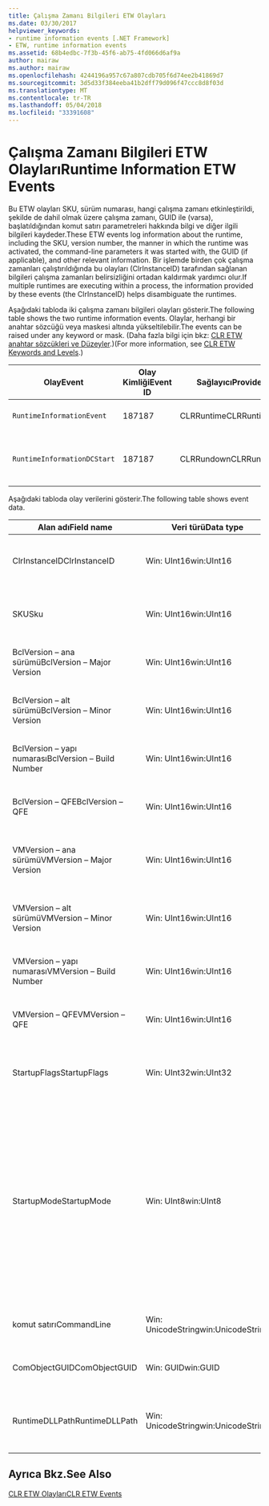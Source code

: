 ```yaml
---
title: Çalışma Zamanı Bilgileri ETW Olayları
ms.date: 03/30/2017
helpviewer_keywords:
- runtime information events [.NET Framework]
- ETW, runtime information events
ms.assetid: 68b4edbc-7f3b-45f6-ab75-4fd066d6af9a
author: mairaw
ms.author: mairaw
ms.openlocfilehash: 4244196a957c67a807cdb705f6d74ee2b41869d7
ms.sourcegitcommit: 3d5d33f384eeba41b2dff79d096f47ccc8d8f03d
ms.translationtype: MT
ms.contentlocale: tr-TR
ms.lasthandoff: 05/04/2018
ms.locfileid: "33391608"
---
```

# <a name="runtime-information-etw-events"></a><span data-ttu-id="39765-102">Çalışma Zamanı Bilgileri ETW Olayları</span><span class="sxs-lookup"><span data-stu-id="39765-102">Runtime Information ETW Events</span></span>
<span data-ttu-id="39765-103">Bu ETW olayları SKU, sürüm numarası, hangi çalışma zamanı etkinleştirildi, şekilde de dahil olmak üzere çalışma zamanı, GUID ile (varsa), başlatıldığından komut satırı parametreleri hakkında bilgi ve diğer ilgili bilgileri kaydeder.</span><span class="sxs-lookup"><span data-stu-id="39765-103">These ETW events log information about the runtime, including the SKU, version number, the manner in which the runtime was activated, the command-line parameters it was started with, the GUID (if applicable), and other relevant information.</span></span> <span data-ttu-id="39765-104">Bir işlemde birden çok çalışma zamanları çalıştırıldığında bu olayları (ClrInstanceID) tarafından sağlanan bilgileri çalışma zamanları belirsizliğini ortadan kaldırmak yardımcı olur.</span><span class="sxs-lookup"><span data-stu-id="39765-104">If multiple runtimes are executing within a process, the information provided by these events (the ClrInstanceID) helps disambiguate the runtimes.</span></span>  
  
 <span data-ttu-id="39765-105">Aşağıdaki tabloda iki çalışma zamanı bilgileri olayları gösterir.</span><span class="sxs-lookup"><span data-stu-id="39765-105">The following table shows the two runtime information events.</span></span> <span data-ttu-id="39765-106">Olaylar, herhangi bir anahtar sözcüğü veya maskesi altında yükseltilebilir.</span><span class="sxs-lookup"><span data-stu-id="39765-106">The events can be raised under any keyword or mask.</span></span> <span data-ttu-id="39765-107">(Daha fazla bilgi için bkz: [CLR ETW anahtar sözcükleri ve Düzeyler](../../../docs/framework/performance/clr-etw-keywords-and-levels.md).)</span><span class="sxs-lookup"><span data-stu-id="39765-107">(For more information, see [CLR ETW Keywords and Levels](../../../docs/framework/performance/clr-etw-keywords-and-levels.md).)</span></span>  
  
|<span data-ttu-id="39765-108">Olay</span><span class="sxs-lookup"><span data-stu-id="39765-108">Event</span></span>|<span data-ttu-id="39765-109">Olay Kimliği</span><span class="sxs-lookup"><span data-stu-id="39765-109">Event ID</span></span>|<span data-ttu-id="39765-110">Sağlayıcı</span><span class="sxs-lookup"><span data-stu-id="39765-110">Provider</span></span>|<span data-ttu-id="39765-111">Açıklama</span><span class="sxs-lookup"><span data-stu-id="39765-111">Description</span></span>|  
|-----------|--------------|--------------|-----------------|  
|`RuntimeInformationEvent`|<span data-ttu-id="39765-112">187</span><span class="sxs-lookup"><span data-stu-id="39765-112">187</span></span>|<span data-ttu-id="39765-113">CLRRuntime</span><span class="sxs-lookup"><span data-stu-id="39765-113">CLRRuntime</span></span>|<span data-ttu-id="39765-114">Bir çalışma zamanı yüklendi tetiklenir.</span><span class="sxs-lookup"><span data-stu-id="39765-114">Raised when a runtime is loaded.</span></span>|  
|`RuntimeInformationDCStart`|<span data-ttu-id="39765-115">187</span><span class="sxs-lookup"><span data-stu-id="39765-115">187</span></span>|<span data-ttu-id="39765-116">CLRRundown</span><span class="sxs-lookup"><span data-stu-id="39765-116">CLRRundown</span></span>|<span data-ttu-id="39765-117">Yüklenen çalışma zamanları numaralandırır.</span><span class="sxs-lookup"><span data-stu-id="39765-117">Enumerates the runtimes that are loaded.</span></span>|  
  
 <span data-ttu-id="39765-118">Aşağıdaki tabloda olay verilerini gösterir.</span><span class="sxs-lookup"><span data-stu-id="39765-118">The following table shows event data.</span></span>  
  
|<span data-ttu-id="39765-119">Alan adı</span><span class="sxs-lookup"><span data-stu-id="39765-119">Field name</span></span>|<span data-ttu-id="39765-120">Veri türü</span><span class="sxs-lookup"><span data-stu-id="39765-120">Data type</span></span>|<span data-ttu-id="39765-121">Açıklama</span><span class="sxs-lookup"><span data-stu-id="39765-121">Description</span></span>|  
|----------------|---------------|-----------------|  
|<span data-ttu-id="39765-122">ClrInstanceID</span><span class="sxs-lookup"><span data-stu-id="39765-122">ClrInstanceID</span></span>|<span data-ttu-id="39765-123">Win: UInt16</span><span class="sxs-lookup"><span data-stu-id="39765-123">win:UInt16</span></span>|<span data-ttu-id="39765-124">CLR veya CoreCLR örneği için benzersiz kimlik.</span><span class="sxs-lookup"><span data-stu-id="39765-124">Unique ID for the instance of CLR or CoreCLR.</span></span>|  
|<span data-ttu-id="39765-125">SKU</span><span class="sxs-lookup"><span data-stu-id="39765-125">Sku</span></span>|<span data-ttu-id="39765-126">Win: UInt16</span><span class="sxs-lookup"><span data-stu-id="39765-126">win:UInt16</span></span>|<span data-ttu-id="39765-127">1 – Masaüstü CLR.</span><span class="sxs-lookup"><span data-stu-id="39765-127">1 – Desktop CLR.</span></span><br /><br /> <span data-ttu-id="39765-128">2 – CoreCLR.</span><span class="sxs-lookup"><span data-stu-id="39765-128">2 – CoreCLR.</span></span>|  
|<span data-ttu-id="39765-129">BclVersion – ana sürümü</span><span class="sxs-lookup"><span data-stu-id="39765-129">BclVersion – Major Version</span></span>|<span data-ttu-id="39765-130">Win: UInt16</span><span class="sxs-lookup"><span data-stu-id="39765-130">win:UInt16</span></span>|<span data-ttu-id="39765-131">Mscorlib.dll ana sürümü.</span><span class="sxs-lookup"><span data-stu-id="39765-131">Major version of mscorlib.dll.</span></span>|  
|<span data-ttu-id="39765-132">BclVersion – alt sürümü</span><span class="sxs-lookup"><span data-stu-id="39765-132">BclVersion – Minor Version</span></span>|<span data-ttu-id="39765-133">Win: UInt16</span><span class="sxs-lookup"><span data-stu-id="39765-133">win:UInt16</span></span>|<span data-ttu-id="39765-134">Mscorlib.dll ikincil sürüm numarası.</span><span class="sxs-lookup"><span data-stu-id="39765-134">Minor version number of mscorlib.dll.</span></span>|  
|<span data-ttu-id="39765-135">BclVersion – yapı numarası</span><span class="sxs-lookup"><span data-stu-id="39765-135">BclVersion – Build Number</span></span>|<span data-ttu-id="39765-136">Win: UInt16</span><span class="sxs-lookup"><span data-stu-id="39765-136">win:UInt16</span></span>|<span data-ttu-id="39765-137">Mscorlib.dll sayısı oluşturun.</span><span class="sxs-lookup"><span data-stu-id="39765-137">Build number of mscorlib.dll.</span></span>|  
|<span data-ttu-id="39765-138">BclVersion – QFE</span><span class="sxs-lookup"><span data-stu-id="39765-138">BclVersion – QFE</span></span>|<span data-ttu-id="39765-139">Win: UInt16</span><span class="sxs-lookup"><span data-stu-id="39765-139">win:UInt16</span></span>|<span data-ttu-id="39765-140">Mscorlib.dll düzeltme sürüm numarası.</span><span class="sxs-lookup"><span data-stu-id="39765-140">Hotfix version number of mscorlib.dll.</span></span>|  
|<span data-ttu-id="39765-141">VMVersion – ana sürümü</span><span class="sxs-lookup"><span data-stu-id="39765-141">VMVersion – Major Version</span></span>|<span data-ttu-id="39765-142">Win: UInt16</span><span class="sxs-lookup"><span data-stu-id="39765-142">win:UInt16</span></span>|<span data-ttu-id="39765-143">Clr.dll veya SKU bağlı olarak coreclr.dll sürümü.</span><span class="sxs-lookup"><span data-stu-id="39765-143">Version of clr.dll or coreclr.dll, depending on SKU.</span></span>|  
|<span data-ttu-id="39765-144">VMVersion – alt sürümü</span><span class="sxs-lookup"><span data-stu-id="39765-144">VMVersion – Minor Version</span></span>|<span data-ttu-id="39765-145">Win: UInt16</span><span class="sxs-lookup"><span data-stu-id="39765-145">win:UInt16</span></span>|<span data-ttu-id="39765-146">Clr.dll veya coreclr.dll SKU bağlı olarak küçük sürümü.</span><span class="sxs-lookup"><span data-stu-id="39765-146">Minor version of clr.dll or coreclr.dll, depending on SKU.</span></span>|  
|<span data-ttu-id="39765-147">VMVersion – yapı numarası</span><span class="sxs-lookup"><span data-stu-id="39765-147">VMVersion – Build Number</span></span>|<span data-ttu-id="39765-148">Win: UInt16</span><span class="sxs-lookup"><span data-stu-id="39765-148">win:UInt16</span></span>|<span data-ttu-id="39765-149">Yapı numarası clr.dll veya coreclr.dll.</span><span class="sxs-lookup"><span data-stu-id="39765-149">Build number of clr.dll or coreclr.dll.</span></span>|  
|<span data-ttu-id="39765-150">VMVersion – QFE</span><span class="sxs-lookup"><span data-stu-id="39765-150">VMVersion – QFE</span></span>|<span data-ttu-id="39765-151">Win: UInt16</span><span class="sxs-lookup"><span data-stu-id="39765-151">win:UInt16</span></span>|<span data-ttu-id="39765-152">Clr.dll veya coreclr.dll düzeltme sürüm numarası.</span><span class="sxs-lookup"><span data-stu-id="39765-152">Hotfix version number of clr.dll or coreclr.dll.</span></span>|  
|<span data-ttu-id="39765-153">StartupFlags</span><span class="sxs-lookup"><span data-stu-id="39765-153">StartupFlags</span></span>|<span data-ttu-id="39765-154">Win: UInt32</span><span class="sxs-lookup"><span data-stu-id="39765-154">win:UInt32</span></span>|<span data-ttu-id="39765-155">Başlangıç bayraklar mscoree.h tanımlanmış.</span><span class="sxs-lookup"><span data-stu-id="39765-155">Startup flags defined in mscoree.h.</span></span>|  
|<span data-ttu-id="39765-156">StartupMode</span><span class="sxs-lookup"><span data-stu-id="39765-156">StartupMode</span></span>|<span data-ttu-id="39765-157">Win: UInt8</span><span class="sxs-lookup"><span data-stu-id="39765-157">win:UInt8</span></span>|<span data-ttu-id="39765-158">0x01 - yönetilen çalıştırılabilir.</span><span class="sxs-lookup"><span data-stu-id="39765-158">0x01 - Managed executable.</span></span><br /><br /> <span data-ttu-id="39765-159">0x02 - barındırılan CLR.</span><span class="sxs-lookup"><span data-stu-id="39765-159">0x02 - Hosted CLR.</span></span><br /><br /> <span data-ttu-id="39765-160">0x04 - C++ birlikte çalışma yönetilen.</span><span class="sxs-lookup"><span data-stu-id="39765-160">0x04 - C++ managed interop.</span></span><br /><br /> <span data-ttu-id="39765-161">0x08 - COM etkinleştirildi.</span><span class="sxs-lookup"><span data-stu-id="39765-161">0x08 - COM-activated.</span></span><br /><br /> <span data-ttu-id="39765-162">0x10 - diğer.</span><span class="sxs-lookup"><span data-stu-id="39765-162">0x10 - Other.</span></span>|  
|<span data-ttu-id="39765-163">komut satırı</span><span class="sxs-lookup"><span data-stu-id="39765-163">CommandLine</span></span>|<span data-ttu-id="39765-164">Win: UnicodeString</span><span class="sxs-lookup"><span data-stu-id="39765-164">win:UnicodeString</span></span>|<span data-ttu-id="39765-165">Null olmayan eksikse StartupMode 0x01 =.</span><span class="sxs-lookup"><span data-stu-id="39765-165">Non-null only if StartupMode=0x01.</span></span>|  
|<span data-ttu-id="39765-166">ComObjectGUID</span><span class="sxs-lookup"><span data-stu-id="39765-166">ComObjectGUID</span></span>|<span data-ttu-id="39765-167">Win: GUID</span><span class="sxs-lookup"><span data-stu-id="39765-167">win:GUID</span></span>|<span data-ttu-id="39765-168">Null olmayan eksikse StartupMode 0x08 =.</span><span class="sxs-lookup"><span data-stu-id="39765-168">Non-null only if StartupMode=0x08.</span></span>|  
|<span data-ttu-id="39765-169">RuntimeDLLPath</span><span class="sxs-lookup"><span data-stu-id="39765-169">RuntimeDLLPath</span></span>|<span data-ttu-id="39765-170">Win: UnicodeString</span><span class="sxs-lookup"><span data-stu-id="39765-170">win:UnicodeString</span></span>|<span data-ttu-id="39765-171">İşlemine yüklendi CLR .dll dosyasının yolu.</span><span class="sxs-lookup"><span data-stu-id="39765-171">Path to the CLR .dll file that was loaded into the process.</span></span>|  
  
## <a name="see-also"></a><span data-ttu-id="39765-172">Ayrıca Bkz.</span><span class="sxs-lookup"><span data-stu-id="39765-172">See Also</span></span>  
 [<span data-ttu-id="39765-173">CLR ETW Olayları</span><span class="sxs-lookup"><span data-stu-id="39765-173">CLR ETW Events</span></span>](../../../docs/framework/performance/clr-etw-events.md)
